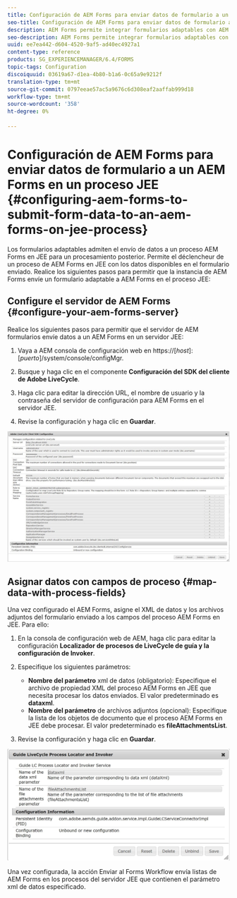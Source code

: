 ```yaml
---
title: Configuración de AEM Forms para enviar datos de formulario a un proceso AEM Forms en JEE
seo-title: Configuración de AEM Forms para enviar datos de formulario a un proceso AEM Forms en JEE
description: AEM Forms permite integrar formularios adaptables con AEM Forms en procesos JEE para procesar datos de formulario.
seo-description: AEM Forms permite integrar formularios adaptables con AEM Forms en procesos JEE para procesar datos de formulario.
uuid: ee7ea442-d604-4520-9af5-ad40ec4927a1
content-type: reference
products: SG_EXPERIENCEMANAGER/6.4/FORMS
topic-tags: Configuration
discoiquuid: 03619a67-d1ea-4b80-b1a6-0c65a9e9212f
translation-type: tm+mt
source-git-commit: 0797eeae57ac5a9676c6d308eaf2aaffab999d18
workflow-type: tm+mt
source-wordcount: '358'
ht-degree: 0%

---
```



# Configuración de AEM Forms para enviar datos de formulario a un AEM Forms en un proceso JEE {#configuring-aem-forms-to-submit-form-data-to-an-aem-forms-on-jee-process}

Los formularios adaptables admiten el envío de datos a un proceso AEM Forms en JEE para un procesamiento posterior. Permite el déclencheur de un proceso de AEM Forms en JEE con los datos disponibles en el formulario enviado. Realice los siguientes pasos para permitir que la instancia de AEM Forms envíe un formulario adaptable a AEM Forms en el proceso JEE:

## Configure el servidor de AEM Forms {#configure-your-aem-forms-server}

Realice los siguientes pasos para permitir que el servidor de AEM formularios envíe datos a un AEM Forms en un servidor JEE:

1. Vaya a AEM consola de configuración web en https://[*host*]:[*puerto*]/system/console/configMgr.

1. Busque y haga clic en el componente **Configuración del SDK del cliente de Adobe LiveCycle**.
1. Haga clic para editar la dirección URL, el nombre de usuario y la contraseña del servidor de configuración para AEM Forms en el servidor JEE.
1. Revise la configuración y haga clic en **Guardar**.

![Configuración del SDK del cliente de Adobe LiveCycle](assets/clientsdkconfiguration.jpg)

## Asignar datos con campos de proceso {#map-data-with-process-fields}

Una vez configurado el AEM Forms, asigne el XML de datos y los archivos adjuntos del formulario enviado a los campos del proceso AEM Forms en JEE. Para ello:

1. En la consola de configuración web de AEM, haga clic para editar la configuración **Localizador de procesos de LiveCycle de guía y la configuración de Invoker**.
1. Especifique los siguientes parámetros:

   * **Nombre del parámetro**  xml de datos (obligatorio): Especifique el archivo de propiedad XML del proceso AEM Forms en JEE que necesita procesar los datos enviados. El valor predeterminado es **dataxml**.
   * **Nombre del parámetro**  de archivos adjuntos (opcional): Especifique la lista de los objetos de documento que el proceso AEM Forms en JEE debe procesar. El valor predeterminado es **fileAttachmentsList**.

1. Revise la configuración y haga clic en **Guardar**.

![Localizador de procesos de LiveCycle de guía e Invoker](assets/test3.jpg)

Una vez configurada, la acción Enviar al Forms Workflow envía listas de AEM Forms en los procesos del servidor JEE que contienen el parámetro xml de datos especificado.
